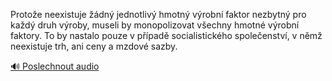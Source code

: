 
Protože neexistuje žádný jednotlivý hmotný výrobní faktor nezbytný pro každý druh výroby, museli by monopolizovat všechny hmotné výrobní faktory. To by nastalo pouze v případě socialistického společenství, v němž neexistuje trh, ani ceny a mzdové sazby.

[🔊 Poslechnout audio](/data/7-paragraphs/audio/chapter_107/para_004-Protoe-neexistuje-dn-jednotliv-hmotn-vrobn.mp3)
